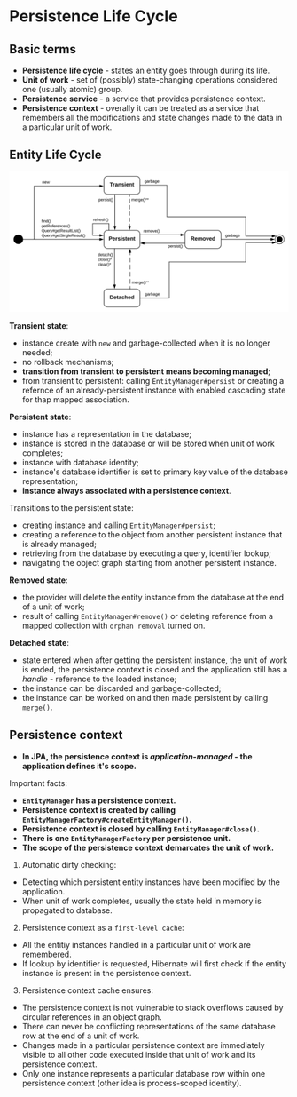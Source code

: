 # Persistence Life Cycle

## Basic terms

* **Persistence life cycle** - states an entity goes through during its life.
* **Unit of work** - set of (possibly) state-changing operations considered one (usually atomic) group.
* **Persistence service** - a service that provides persistence context.
* **Persistence context** - overally it can be treated as a service that remembers all the modifications and state changes made to the data in a particular unit of work.

## Entity Life Cycle

![Entity lifecycle](./images/entity_lifecycle.svg)

**Transient state**:
* instance create with `new` and garbage-collected when it is no longer needed;
* no rollback mechanisms;
* **transition from transient to persistent means becoming managed**;
* from transient to persistent: calling `EntityManager#persist` or creating a refernce of an already-persistent instance with enabled cascading state for thap mapped association.

**Persistent state**:
* instance has a representation in the database;
* instance is stored in the database or will be stored when unit of work completes;
* instance with database identity;
* instance's database identifier is set to primary key value of the database representation;
* **instance always associated with a persistence context**.

Transitions to the persistent state:
* creating instance and calling `EntityManager#persist`;
* creating a reference to the object from another persistent instance that is already managed;
* retrieving from the database by executing a query, identifier lookup;
* navigating the object graph starting from another persistent instance.

**Removed state**:
* the provider will delete the entity instance from the database at the end of a unit of work;
* result of calling `EntityManager#remove()` or deleting reference from a mapped collection with `orphan removal` turned on.

**Detached state**:
* state entered when after getting the persistent instance, the unit of work is ended, the persistence context is closed and the application still has a *handle* - reference to the loaded instance;
* the instance can be discarded and garbage-collected;
* the instance can be worked on and then made persistent by calling `merge()`.

## Persistence context

* **In JPA, the persistence context is *application-managed* - the application defines it's scope.**

Important facts:
* **`EntityManager` has a persistence context.**
* **Persistence context is created by calling `EntityManagerFactory#createEntityManager()`.**
* **Persistence context is closed by calling `EntityManager#close()`.**
* **There is one `EntityManagerFactory` per persistence unit.**
* **The scope of the persistence context demarcates the unit of work.**

1. Automatic dirty checking:
  * Detecting which persistent entity instances have been modified by the application.
  * When unit of work completes, usually the state held in memory is propagated to database.

2. Persistence context as a `first-level cache`:
  * All the entitiy instances handled in a particular unit of work are remembered.
  * If lookup by identifier is requested, Hibernate will first check if the entity instance is present in the persistence context.

3. Persistence context cache ensures:
  * The persistence context is not vulnerable to stack overflows caused by circular references in an object graph.
  * There can never be conflicting representations of the same database row at the end of a unit of work.
  * Changes made in a particular persistence context are immediately visible to all other code executed inside that unit of work and its persistence context.
  * Only one instance represents a particular database row within one persistence context (other idea is process-scoped identity).


